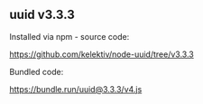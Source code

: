 ## uuid v3.3.3

Installed via npm - source code:

https://github.com/kelektiv/node-uuid/tree/v3.3.3

Bundled code:

https://bundle.run/uuid@3.3.3/v4.js
